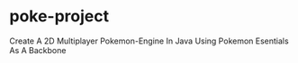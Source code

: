 # poke-project
 Create A 2D Multiplayer Pokemon-Engine In Java Using Pokemon Esentials As A Backbone
